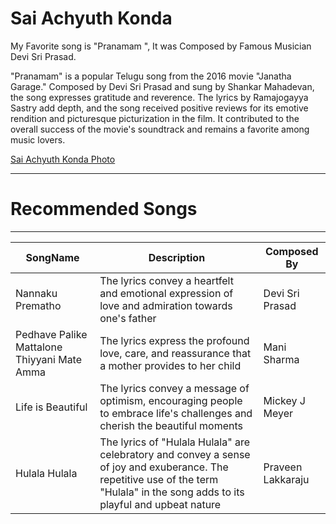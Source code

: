 # Sai Achyuth Konda

My Favorite song is "Pranamam ", It was Composed by Famous Musician Devi Sri Prasad.

"Pranamam" is a popular Telugu song from the 2016 movie "Janatha Garage." Composed by Devi Sri Prasad and sung by Shankar Mahadevan, the song expresses gratitude and reverence. The lyrics by Ramajogayya Sastry add depth, and the song received positive reviews for its emotive rendition and picturesque picturization in the film. It contributed to the overall success of the movie's soundtrack and remains a favorite among music lovers.

[Sai Achyuth Konda Photo](/Sai%20Achyuth%20Konda%20Photo.jpeg)

---
# Recommended Songs
---
| SongName | Description | Composed By |
|----------- | ---------- | ---------- |
| Nannaku Prematho | The lyrics convey a heartfelt and emotional expression of love and admiration towards one's father | Devi Sri Prasad |
| Pedhave Palike Mattalone Thiyyani Mate Amma | The lyrics express the profound love, care, and reassurance that a mother provides to her child | Mani Sharma |
| Life is Beautiful | The lyrics convey a message of optimism, encouraging people to embrace life's challenges and cherish the beautiful moments | Mickey J Meyer |
| Hulala Hulala | The lyrics of "Hulala Hulala" are celebratory and convey a sense of joy and exuberance. The repetitive use of the term "Hulala" in the song adds to its playful and upbeat nature | Praveen Lakkaraju |